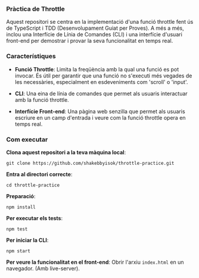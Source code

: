 ### Pràctica de Throttle

Aquest repositori se centra en la implementació d'una funció throttle fent ús de TypeScript i TDD (Desenvolupament Guiat per Proves). A més a més, inclou una Interfície de Línia de Comandes (CLI) i una interfície d'usuari front-end per demostrar i provar la seva funcionalitat en temps real.

### Característiques

- **Funció Throttle**: Limita la freqüència amb la qual una funció es pot invocar. És útil per garantir que una funció no s'executi més vegades de les necessàries, especialment en esdeveniments com 'scroll' o 'input'.

- **CLI**: Una eina de línia de comandes que permet als usuaris interactuar amb la funció throttle.

- **Interfície Front-end**: Una pàgina web senzilla que permet als usuaris escriure en un camp d'entrada i veure com la funció throttle opera en temps real.

### Com executar

**Clona aquest repositori a la teva màquina local**:
```
git clone https://github.com/shakebbyisok/throttle-practice.git
```

**Entra al directori correcte**:
 ```
 cd throttle-practice
 ```

**Preparació**:
```
npm install
```

**Per executar els tests**:
```
npm test
```

**Per iniciar la CLI**:
```
npm start
```

**Per veure la funcionalitat en el front-end**: Obrir l'arxiu `index.html` en un navegador. (Amb live-server).

